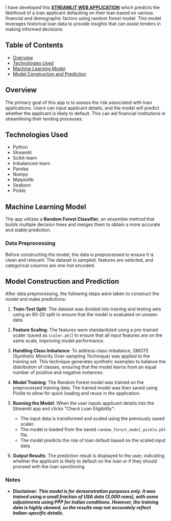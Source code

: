 I have developed this [**STREAMLIT WEB APPLICATION**](https://venkat-ramoju-loan-default-predictor.streamlit.app/) which predicts the likelihood of a loan applicant defaulting on their loan based on various financial and demographic factors using random forest model. This model leverages historical loan data to provide insights that can assist lenders in making informed decisions.

## Table of Contents
- [Overview](#overview)
- [Technologies Used](#technologies-used)
- [Machine Learning Model](#machine-learning-model)
- [Model Construction and Prediction](#model-construction-and-prediction)

## Overview

The primary goal of this app is to assess the risk associated with loan applications. Users can input applicant details, and the model will predict whether the applicant is likely to default. This can aid financial institutions in streamlining their lending processes.

## Technologies Used

- Python
- Streamlit
- Scikit-learn
- Imbalanced-learn
- Pandas
- Numpy
- Matplotlib
- Seaborn
- Pickle

## Machine Learning Model

The app utilizes a **Random Forest Classifier**, an ensemble method that builds multiple decision trees and merges them to obtain a more accurate and stable prediction. 

### Data Preprocessing

Before constructing the model, the data is preprocessed to ensure it is clean and relevant. The dataset is sampled, features are selected, and categorical columns are one-hot encoded.

## Model Construction and Prediction

After data preprocessing, the following steps were taken to construct the model and make predictions:

1. **Train-Test Split**: The dataset was divided into training and testing sets using an 80-20 split to ensure that the model is evaluated on unseen data.

2. **Feature Scaling**: The features were standardized using a pre-trained scaler (saved as `scaler.pkl`) to ensure that all input features are on the same scale, improving model performance.

3. **Handling Class Imbalance**: To address class imbalance, SMOTE (Synthetic Minority Over-sampling Technique) was applied to the training set. This technique generates synthetic examples to balance the distribution of classes, ensuring that the model learns from an equal number of positive and negative instances.

4. **Model Training**: The Random Forest model was trained on the preprocessed training data. The trained model was then saved using Pickle to allow for quick loading and reuse in the application.

5. **Running the Model**: When the user inputs applicant details into the Streamlit app and clicks "Check Loan Eligibility":
   - The input data is transformed and scaled using the previously saved scaler.
   - The model is loaded from the saved `random_forest_model_pickle.pkl` file.
   - The model predicts the risk of loan default based on the scaled input data.
   
6. **Output Results**: The prediction result is displayed to the user, indicating whether the applicant is likely to default on the loan or if they should proceed with the loan sanctioning.

### Notes
- **Disclaimer:</b> <i>This model is for demonstration purposes only. It was trained using a small fraction of USA data (3,000 rows), with some adjustments using PPP for Indian conditions. However, the training data is highly skewed, so the results may not accurately reflect Indian-specific details.**

